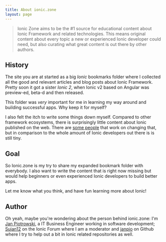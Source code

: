 ```yaml
---
title: About ionic.zone
layout: page
---
```


> Ionic Zone aims to be the #1 source for educational content about Ionic Framework and related technologies. This means original content about every topic a new or experienced Ionic developer could need, but also curating what great content is out there by other authors.

## History

The site you are at started as a big _Ionic_ bookmarks folder where I collected all the good and relevant articles and blog posts about Ionic Framework. Pretty soon it got a sister _Ionic 2_, when Ionic v2 based on Angular was preview-ed, beta-d and then released. 

This folder was _very_ important for me in learning my way around and building successful apps. Why keep it for myself?

I also felt the itch to write some things down myself. Compared to other framework ecosystems, there is surprisingly little content about Ionic published on the web. There are [some people](community) that work on changing that, but in comparison to the whole amount of Ionic developers out there is is still tiny.

## Goal

So Ionic.zone is my try to share my expanded bookmark folder with everybody. I also want to write the content that is right now missing but would help beginners or even experienced Ionic developers to build better apps.

Let me know what you think, and have fun learning more about Ionic!

## Author

Oh yeah, maybe you're wondering about the person behind ionic.zone: I'm [Jan Piotrowski](https://janpiotrowski.de), a IT Business Engineer working in software development; [Sujan12](https://forum.ionicframework.com/u/sujan12) on the Ionic Forum where I am a moderator and [janpio](https://github.com/janpio/) on Github where I try to help out a bit in Ionic related repositories as well.